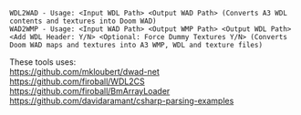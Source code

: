 `WDL2WAD - Usage: <Input WDL Path> <Output WAD Path> (Converts A3 WDL contents and textures into Doom WAD)`<br>
`WAD2WMP - Usage: <Input WAD Path> <Output WMP Path> <Output WDL Path> <Add WDL Header: Y/N> <Optional: Force Dummy Textures Y/N> (Converts Doom WAD maps and textures into A3 WMP, WDL and texture files)`


These tools uses:<br>
https://github.com/mkloubert/dwad-net<br>
https://github.com/firoball/WDL2CS<br>
https://github.com/firoball/BmArrayLoader<br>
https://github.com/davidaramant/csharp-parsing-examples<bR>
